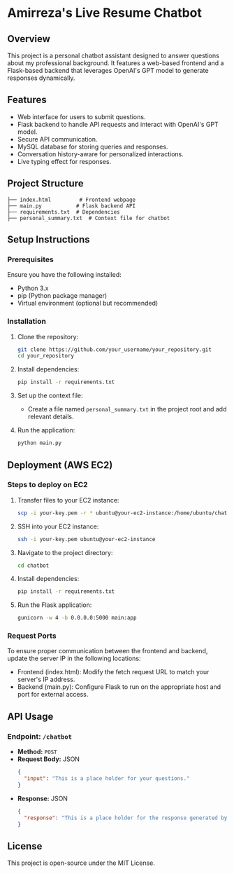 # Amirreza's Live Resume Chatbot

## Overview

This project is a personal chatbot assistant designed to answer questions about my professional background. It features a web-based frontend and a Flask-based backend that leverages OpenAI's GPT model to generate responses dynamically.

## Features

- Web interface for users to submit questions.
- Flask backend to handle API requests and interact with OpenAI's GPT model.
- Secure API communication.
- MySQL database for storing queries and responses.
- Conversation history-aware for personalized interactions.
- Live typing effect for responses.

## Project Structure

```
├── index.html         # Frontend webpage
├── main.py           # Flask backend API
├── requirements.txt  # Dependencies
├── personal_summary.txt  # Context file for chatbot
```

## Setup Instructions

### Prerequisites

Ensure you have the following installed:

- Python 3.x
- pip (Python package manager)
- Virtual environment (optional but recommended)

### Installation

1. Clone the repository:

   ```bash
   git clone https://github.com/your_username/your_repository.git
   cd your_repository
   ```

2. Install dependencies:

   ```bash
   pip install -r requirements.txt
   ```

3. Set up the context file:

   - Create a file named `personal_summary.txt` in the project root and add relevant details.

4. Run the application:

   ```bash
   python main.py
   ```

## Deployment (AWS EC2)

### Steps to deploy on EC2

1. Transfer files to your EC2 instance:
   ```bash
   scp -i your-key.pem -r * ubuntu@your-ec2-instance:/home/ubuntu/chatbot
   ```
2. SSH into your EC2 instance:
   ```bash
   ssh -i your-key.pem ubuntu@your-ec2-instance
   ```
3. Navigate to the project directory:
   ```bash
   cd chatbot
   ```
4. Install dependencies:
   ```bash
   pip install -r requirements.txt
   ```
5. Run the Flask application:
   ```bash
   gunicorn -w 4 -b 0.0.0.0:5000 main:app
   ```
### Request Ports

To ensure proper communication between the frontend and backend, update the server IP in the following locations:

- Frontend (index.html): Modify the fetch request URL to match your server's IP address.
- Backend (main.py): Configure Flask to run on the appropriate host and port for external access.

## API Usage

### Endpoint: `/chatbot`

- **Method:** `POST`
- **Request Body:** JSON
  ```json
  {
    "input": "This is a place holder for your questions."
  }
  ```
- **Response:** JSON
  ```json
  {
    "response": "This is a place holder for the response generated by the bot"
  }
  ```

## License

This project is open-source under the MIT License.


